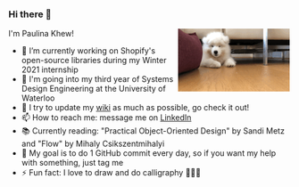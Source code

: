 ### Hi there 👋
I'm Paulina Khew!
<img align="right" alt="GIF" src="https://github.com/Paulinakhew/wiki/blob/master/.gitbook/assets/happy.gif" />
- 🔭 I’m currently working on Shopify's open-source libraries during my Winter 2021 internship
- 🏫 I'm going into my third year of Systems Design Engineering at the University of Waterloo
- 📖 I try to update my [wiki](https://wiki.paulinakhew.me/) as much as possible, go check it out!
- 📫 How to reach me: message me on [LinkedIn](https://www.linkedin.com/in/paulinakhew/)
- 📚 Currently reading: "Practical Object-Oriented Design" by Sandi Metz and "Flow" by Mihaly Csikszentmihalyi
- 🥅 My goal is to do 1 GitHub commit every day, so if you want my help with something, just tag me
- ⚡ Fun fact: I love to draw and do calligraphy 👩🏻‍🎨
